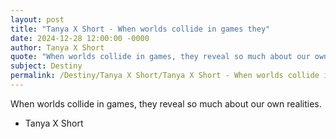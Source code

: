 ```yaml
---
layout: post
title: "Tanya X Short - When worlds collide in games they"
date: 2024-12-28 12:00:00 -0000
author: Tanya X Short
quote: "When worlds collide in games, they reveal so much about our own realities."
subject: Destiny
permalink: /Destiny/Tanya X Short/Tanya X Short - When worlds collide in games they
---
```


When worlds collide in games, they reveal so much about our own realities.

- Tanya X Short
